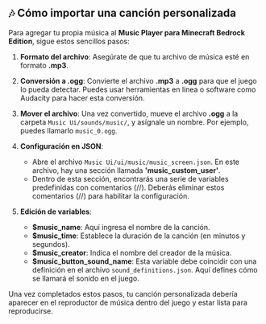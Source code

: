 ## 🎶 Cómo importar una canción personalizada

Para agregar tu propia música al **Music Player para Minecraft Bedrock Edition**, sigue estos sencillos pasos:

1. **Formato del archivo**: Asegúrate de que tu archivo de música esté en formato **.mp3**.
   
2. **Conversión a .ogg**: Convierte el archivo **.mp3** a **.ogg** para que el juego lo pueda detectar. Puedes usar herramientas en línea o software como Audacity para hacer esta conversión.

3. **Mover el archivo**: Una vez convertido, mueve el archivo **.ogg** a la carpeta `Music Ui/sounds/music/`, y asígnale un nombre. Por ejemplo, puedes llamarlo `music_0.ogg`.

4. **Configuración en JSON**:
   - Abre el archivo `Music Ui/ui/music/music_screen.json`. En este archivo, hay una sección llamada **'music_custom_user'**.
   - Dentro de esta sección, encontrarás una serie de variables predefinidas con comentarios (//). Deberás eliminar estos comentarios (//) para habilitar la configuración.

5. **Edición de variables**:
   - **$music_name**: Aquí ingresa el nombre de la canción.
   - **$music_time**: Establece la duración de la canción (en minutos y segundos).
   - **$music_creator**: Indica el nombre del creador de la música.
   - **$music_button_sound_name**: Esta variable debe coincidir con una definición en el archivo `sound_definitions.json`. Aquí defines cómo se llamará el sonido en el juego.

Una vez completados estos pasos, tu canción personalizada debería aparecer en el reproductor de música dentro del juego y estar lista para reproducirse.
